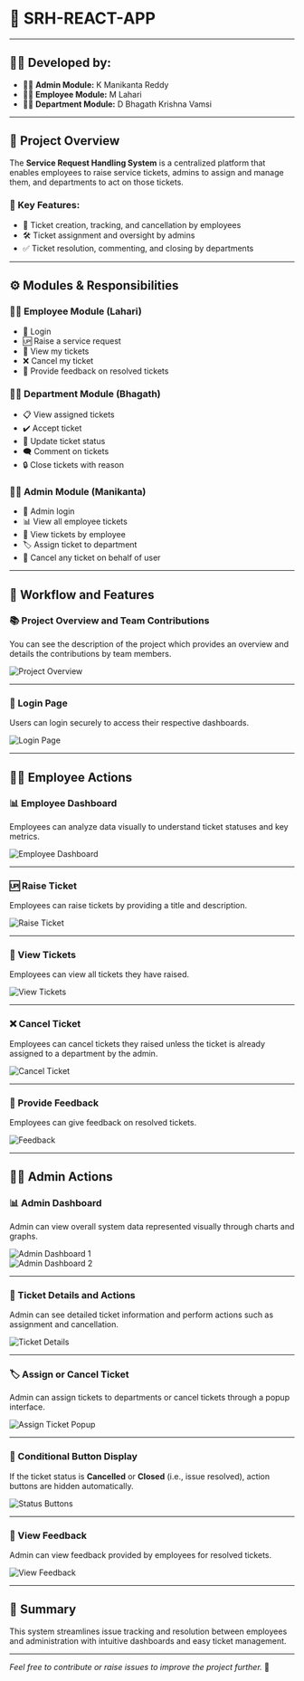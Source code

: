 # 🚩 SRH-REACT-APP

---

## 👩‍💻 Developed by:
- 👨‍💼 **Admin Module:** K Manikanta Reddy  
- 🧑‍💼 **Employee Module:** M Lahari  
- 🧑‍💻 **Department Module:** D Bhagath Krishna Vamsi  

---

## 📖 Project Overview  
The **Service Request Handling System** is a centralized platform that enables employees to raise service tickets, admins to assign and manage them, and departments to act on those tickets.

### 🔑 Key Features:
- 📝 Ticket creation, tracking, and cancellation by employees  
- 🛠️ Ticket assignment and oversight by admins  
- ✅ Ticket resolution, commenting, and closing by departments  

---

## ⚙️ Modules & Responsibilities

### 🧑‍💼 Employee Module (Lahari)
- 🔐 Login  
- 🆙 Raise a service request  
- 👀 View my tickets  
- ❌ Cancel my ticket  
- 💬 Provide feedback on resolved tickets  

### 🧑‍💻 Department Module (Bhagath)
- 📋 View assigned tickets  
- ✔️ Accept ticket  
- 🔄 Update ticket status  
- 🗨️ Comment on tickets  
- 🔒 Close tickets with reason  

### 👨‍💼 Admin Module (Manikanta)
- 🔑 Admin login  
- 📊 View all employee tickets  
- 👥 View tickets by employee  
- 🏷️ Assign ticket to department  
- 🚫 Cancel any ticket on behalf of user  

---

## 🔄 Workflow and Features

### 📚 Project Overview and Team Contributions
You can see the description of the project which provides an overview and details the contributions by team members.

![Project Overview](https://github.com/user-attachments/assets/e08d26b0-2123-428d-bca8-8edc9aafe4d3)

---

### 🔐 Login Page  
Users can login securely to access their respective dashboards.

![Login Page](https://github.com/user-attachments/assets/ebeb7547-ad4a-4e3a-b886-6d93cfffcb0e)

---

## 🧑‍💼 Employee Actions

### 📊 Employee Dashboard  
Employees can analyze data visually to understand ticket statuses and key metrics.

![Employee Dashboard](https://github.com/user-attachments/assets/abce2ceb-2987-4992-9c01-43b0dd76786e)

---

### 🆙 Raise Ticket  
Employees can raise tickets by providing a title and description.

![Raise Ticket](https://github.com/user-attachments/assets/7eac25cf-abd7-4a9d-b223-fab93e7c13a8)

---

### 👀 View Tickets  
Employees can view all tickets they have raised.

![View Tickets](https://github.com/user-attachments/assets/4db9a221-ecc8-481d-9abf-0c481f63755d)

---

### ❌ Cancel Ticket  
Employees can cancel tickets they raised unless the ticket is already assigned to a department by the admin.

![Cancel Ticket](https://github.com/user-attachments/assets/fbd8e99f-0da4-4b7b-8379-98ac74418d1d)

---

### 💬 Provide Feedback  
Employees can give feedback on resolved tickets.

![Feedback](https://github.com/user-attachments/assets/8fa75d0c-8b00-433c-8856-9a5f4168eaef)

---

## 👨‍💼 Admin Actions

### 📊 Admin Dashboard  
Admin can view overall system data represented visually through charts and graphs.

![Admin Dashboard 1](https://github.com/user-attachments/assets/44593c8c-6963-4af3-ac71-ffc770d8ee53)  
![Admin Dashboard 2](https://github.com/user-attachments/assets/06ed5b27-0c15-4fd4-b9fb-3b453e6c0d91)

---

### 📝 Ticket Details and Actions  
Admin can see detailed ticket information and perform actions such as assignment and cancellation.

![Ticket Details](https://github.com/user-attachments/assets/adf17906-bd0f-4cf1-b032-d4a53d324454)

---

### 🏷️ Assign or Cancel Ticket  
Admin can assign tickets to departments or cancel tickets through a popup interface.

![Assign Ticket Popup](https://github.com/user-attachments/assets/cba11483-75a3-4c16-8b4b-edc68b2bda58)

---

### 🚫 Conditional Button Display  
If the ticket status is **Cancelled** or **Closed** (i.e., issue resolved), action buttons are hidden automatically.

![Status Buttons](https://github.com/user-attachments/assets/d4201275-6be1-4e30-b9e4-4ff3023b18f4)

---

### 📝 View Feedback  
Admin can view feedback provided by employees for resolved tickets.

![View Feedback](https://github.com/user-attachments/assets/7441f89a-340f-4f1d-8466-5459a4f4fafe)

---

## 🎯 Summary  
This system streamlines issue tracking and resolution between employees and administration with intuitive dashboards and easy ticket management.

---

*Feel free to contribute or raise issues to improve the project further.* 🚀
